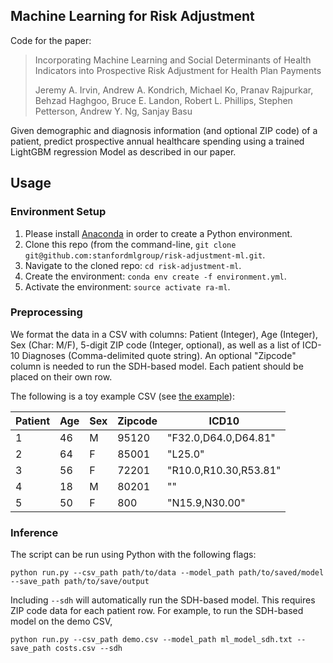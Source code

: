 ## Machine Learning for Risk Adjustment

Code for the paper:

  > Incorporating Machine Learning and Social Determinants of Health Indicators into Prospective Risk Adjustment for Health Plan Payments
  >
  > Jeremy A. Irvin, Andrew A. Kondrich, Michael Ko, Pranav Rajpurkar, Behzad Haghgoo, Bruce E. Landon, Robert L. Phillips, Stephen Petterson, Andrew Y. Ng, Sanjay Basu 

Given demographic and diagnosis information (and optional ZIP code) of a patient, predict prospective annual healthcare spending using a trained LightGBM regression Model as described in our paper.

## Usage

### Environment Setup
1. Please install [Anaconda](https://docs.conda.io/en/latest/miniconda.html) in order to create a Python environment.
2. Clone this repo (from the command-line, `git clone git@github.com:stanfordmlgroup/risk-adjustment-ml.git`.
3. Navigate to the cloned repo: `cd risk-adjustment-ml`.
4. Create the environment: `conda env create -f environment.yml`.
5. Activate the environment: `source activate ra-ml`.

### Preprocessing
We format the data in a CSV with columns: Patient (Integer), Age (Integer), Sex (Char: M/F), 5-digit ZIP code (Integer, optional), as well as a list of ICD-10 Diagnoses (Comma-delimited quote string). An optional "Zipcode" column is needed to run the SDH-based model. Each patient should be placed on their own row. 

The following is a toy example CSV (see [the example](https://github.com/stanfordmlgroup/risk-adjustment-ml/blob/master/demo.csv)):


| Patient         | Age | Sex | Zipcode | ICD10                 | 
|-----------------|-----|-----|---------|-----------------------| 
| 1               | 46  | M   | 95120   | "F32.0,D64.0,D64.81"  | 
| 2               | 64  | F   | 85001   | "L25.0"               | 
| 3               | 56  | F   | 72201   | "R10.0,R10.30,R53.81" | 
| 4               | 18  | M   | 80201   | ""                    |
| 5               | 50  | F   | 800     | "N15.9,N30.00"        | 


### Inference

The script can be run using Python with the following flags:

`python run.py --csv_path path/to/data --model_path path/to/saved/model --save_path path/to/save/output`

Including `--sdh` will automatically run the SDH-based model. This requires ZIP code data for each patient row. For example, to run the SDH-based model on the demo CSV,

`python run.py --csv_path demo.csv --model_path ml_model_sdh.txt --save_path costs.csv --sdh`

